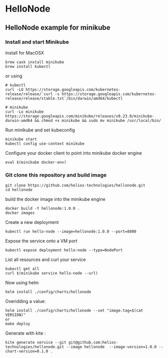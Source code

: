 # HelloNode

## HelloNode example for minikube

### Install and start Minikube

Install for MacOSX
```
brew cask install minikube
brew install kubectl
```
or using
```
# kubectl
curl -LO https://storage.googleapis.com/kubernetes-release/release/`curl -s https://storage.googleapis.com/kubernetes-release/release/stable.txt`/bin/darwin/amd64/kubectl

# minikube
curl -Lo minikube https://storage.googleapis.com/minikube/releases/v0.23.0/minikube-darwin-amd64 && chmod +x minikube && sudo mv minikube /usr/local/bin/
```

Run minikube and set kubeconfig
```
minikube start
kubectl config use-context minikube
```

Configure your docker client to point into minikube docker engine
```
eval $(minikube docker-env)
```

### Git clone this repository and build image

```
git clone https://github.com/helios-technologies/hellonode.git
cd hellonode
```

build the docker image into the minikube engine
```
docker build -t hellonode:1.0.0 .
docker images
```

Create a new deployment
```
kubectl run hello-node --image=hellonode:1.0.0 --port=8080
```

Expose the service onto a VM port
```
kubectl expose deployment hello-node --type=NodePort
```

List all resources and curl your service
```
kubectl get all
curl $(minikube service hello-node --url)
```

Now using helm
```
helm install ./config/charts/hellonode
```

Overidding a value:
```
helm install ./config/charts/hellonode --set "image.tag=$(cat VERSION)"
or
make deploy
```

Generate with kite :
```
kite generate service --git git@github.com:helios-technologies/hellonode.git --image hellonode  --image-version=1.0.0 --chart-version=0.1.0 .
```
